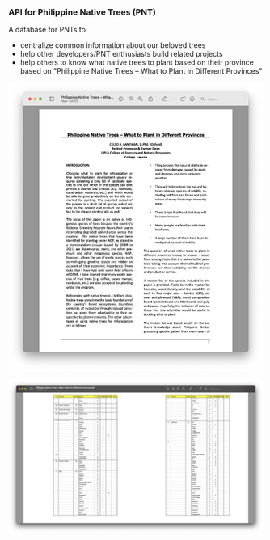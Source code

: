 ### API for Philippine Native Trees (PNT)
A database for PNTs to
* centralize common information  about our beloved trees
* help other developers/PNT enthusiasts build related projects
* help others to know what native trees to plant based on their province based on "Philippine Native Trees – What to Plant in Different Provinces"

![Page 1](files/images/wtp_1.jpg)

![Page 33](files/images/wtp_2.jpg)